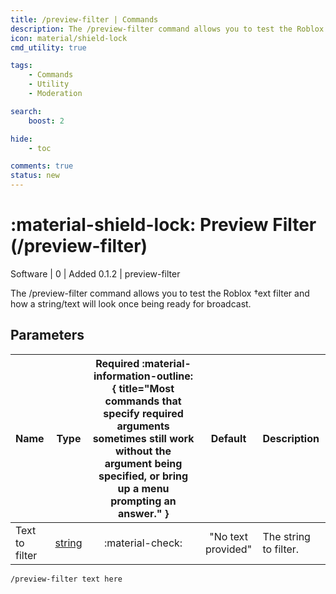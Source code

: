```yaml
---
title: /preview-filter | Commands
description: The /preview-filter command allows you to test the Roblox †ext filter and how a string/text will look once being ready for broadcast.
icon: material/shield-lock
cmd_utility: true

tags:
    - Commands
    - Utility
    - Moderation

search:
    boost: 2

hide:
    - toc

comments: true
status: new
---
```

# <p style="color: var(--md-default-fg-color); display: inline;">:material-shield-lock: Preview Filter</p> (/preview-filter)
<div style="display:inline;">
<p style="color: var(--destrix-docs--commandcat-software); display: inline;">Software</p>
| <p style="color: var(--md-default-fg-color--light); display: inline;">0</p> | <p style="color: var(--md-default-fg-color--light); display: inline;"> Added 0.1.2</p> | preview-filter
</div>


The /preview-filter command allows you to test the Roblox †ext filter and how a string/text will look once being ready for broadcast.

## Parameters

| Name           | Type   | Required :material-information-outline:{ title="Most commands that specify required arguments sometimes still work without the argument being specified, or bring up a menu prompting an answer." } | Default            | Description                                               |
|:----------------|:--------:|:-----------------------------------------------------------------------------------------------------------------------------------------------------------------------------------------------------:|:--------------------:|:-----------------------------------------------------------|
| Text to filter         | [string](../parameters.md#string) | :material-check:                                                                                                                                                                                    | "No text provided"                | The string to filter.                                |



`/preview-filter text here`

<!-- ## See Also
* [:material-block-helper: /server-ban](/Commands/specifics/sban/)
* [:material-block-helper: /tban](/Commands/specifics/tban/)
* [:material-block-helper: /kick](/Commands/specifics/kick/)
* [:material-block-helper: /bans](/Commands/specifics/bans/)
* [:material-timer-edit: /limits](/Commands/specifics/limits/) -->